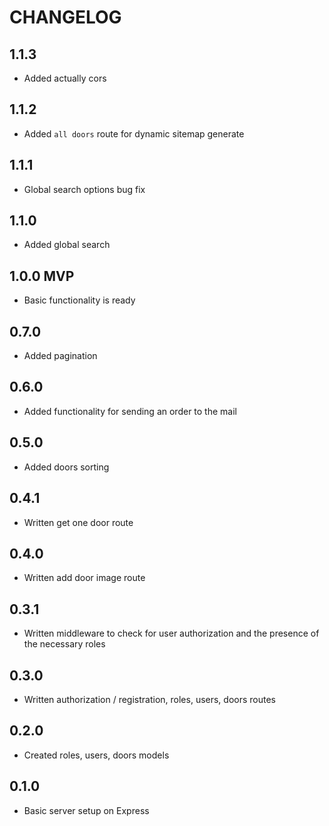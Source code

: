 # CHANGELOG

## 1.1.3

- Added actually cors

## 1.1.2

- Added `all doors` route for dynamic sitemap generate

## 1.1.1

- Global search options bug fix

## 1.1.0

- Added global search

## 1.0.0 MVP

- Basic functionality is ready

## 0.7.0

- Added pagination

## 0.6.0

- Added functionality for sending an order to the mail

## 0.5.0

- Added doors sorting

## 0.4.1

- Written get one door route

## 0.4.0

- Written add door image route

## 0.3.1

- Written middleware to check for user authorization and the presence of the necessary roles

## 0.3.0

- Written authorization / registration, roles, users, doors routes

## 0.2.0

- Created roles, users, doors models

## 0.1.0

- Basic server setup on Express
